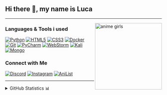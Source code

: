 ## Hi there 👋, my name is Luca

---

<img align="right" alt="anime girls" title="" height="215px" src="https://tenor.com/view/anime-bocchi-bocchi-the-rock-gif-27010403.gif">

### Languages & Tools i used

[![Python](https://img.shields.io/static/v1?style=for-the-badge&logo=Python&logoColor=FFFFFF&message=Python&color=3776AB&label=)](https://www.python.org/)
[![HTML5](https://img.shields.io/static/v1?style=for-the-badge&logo=HTML5&logoColor=FFFFFF&message=HTML5&color=E34F26&label=)](https://html.spec.whatwg.org/multipage/)
[![CSS3](https://img.shields.io/static/v1?style=for-the-badge&logo=CSS3&logoColor=FFFFFF&message=CSS3&color=1572B6&label=)](https://www.w3.org/Style/CSS/)
[![Docker](https://img.shields.io/static/v1?style=for-the-badge&logo=Docker&logoColor=FFFFFF&message=Docker&color=2496ED&label=)](https://www.docker.com/)
[![Git](https://img.shields.io/static/v1?style=for-the-badge&logo=Git&message=Git&logoColor=FFFFFF&color=F05032&label=)](https://git-scm.com/)
[![PyCharm](https://img.shields.io/static/v1?style=for-the-badge&logo=PyCharm&logoColor=FFFFFF&message=Code&color=007ACC&label=)](https://www.jetbrains.com/pycharm/)
[![WebStorm](https://img.shields.io/static/v1?style=for-the-badge&logo=WebStorm&logoColor=FFFFFF&message=Code&color=007ACC&label=)](https://www.jetbrains.com/webstorm/)
[![Kali](https://img.shields.io/static/v1?style=for-the-badge&logo=Kali+Linux&logoColor=FFFFFF&message=Code&color=007ACC&label=)](https://www.kali.org/)
[![Mongo](https://img.shields.io/static/v1?style=for-the-badge&logo=MongoDB&logoColor=FFFFFF&message=Code&color=007ACC&label=)](https://www.mongodb.com/)

### Connect with Me 

[![Discord](https://img.shields.io/static/v1?style=for-the-badge&logo=Discord&logoColor=FFFFFF&message=Python&color=5865F2&label=)](https://discordapp.com/users/355004590602846208)
[![Instagram](https://img.shields.io/static/v1?style=for-the-badge&logo=Instagram&logoColor=FFFFFF&message=Python&color=E4405F&label=)](https://www.instagram.com/x7.luca/)
[![AniList](https://img.shields.io/static/v1?style=for-the-badge&logo=AniList&logoColor=FFFFFF&message=Python&color=02A9FF&label=)](https://anilist.co/user/1sythe/)

---

<details close>
<summary>GitHub Statistics 📊</summary>
<br>
<p>
  <a href="https://github.com/1sythe" width="100%">
    <img alt="GitHub Stats" height="165px" src="https://github-readme-stats.vercel.app/api?username=1sythe&show_icons=true&theme=dark">
    <img alt="Top Langs" height="165px" src="https://github-readme-stats.vercel.app/api/top-langs/?username=1sythe&theme=dark">
  </a>
</p>
</details>
